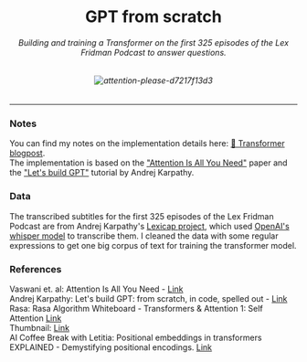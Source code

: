 ## 
# <div align="center">GPT from scratch</div>
######  <div align="center">Building and training a Transformer on the first 325 episodes of the Lex Fridman Podcast to answer questions.</div>

###### <div align="center">![attention-please-d7217f13d3](https://user-images.githubusercontent.com/89709351/220173510-65ff6b08-55fc-41b2-8c4b-9b3429f638ef.jpg)</div>


-------------------------------


### Notes

You can find my notes on the implementation details here: [🤖 Transformer blogpost](https://till2.github.io/blog/2023/02/17/transformers). <br>
The implementation is based on the ["Attention Is All You Need"](https://arxiv.org/pdf/1706.03762.pdf) paper and the ["Let's build GPT"](https://youtu.be/kCc8FmEb1nY) tutorial by Andrej Karpathy.


### Data

The transcribed subtitles for the first 325 episodes of the Lex Fridman Podcast are from Andrej Karpathy's [Lexicap project](https://karpathy.ai/lexicap/index.html), which used [OpenAI's whisper model](https://github.com/openai/whisper) to transcribe them. I cleaned the data with some regular expressions to get one big corpus of text for training the transformer model.


### References

Vaswani et. al: Attention Is All You Need - [Link](https://arxiv.org/pdf/1706.03762.pdf) <br>
Andrej Karpathy: Let's build GPT: from scratch, in code, spelled out - [Link](https://youtu.be/kCc8FmEb1nY) <br>
Rasa: Rasa Algorithm Whiteboard - Transformers & Attention 1: Self Attention [Link](https://youtu.be/yGTUuEx3GkA) <br>
Thumbnail: [Link](https://makeameme.org/meme/attention-please-d7217f13d3) <br>
AI Coffee Break with Letitia: Positional embeddings in transformers EXPLAINED - Demystifying positional encodings. [Link](https://youtu.be/1biZfFLPRSY) <br>
